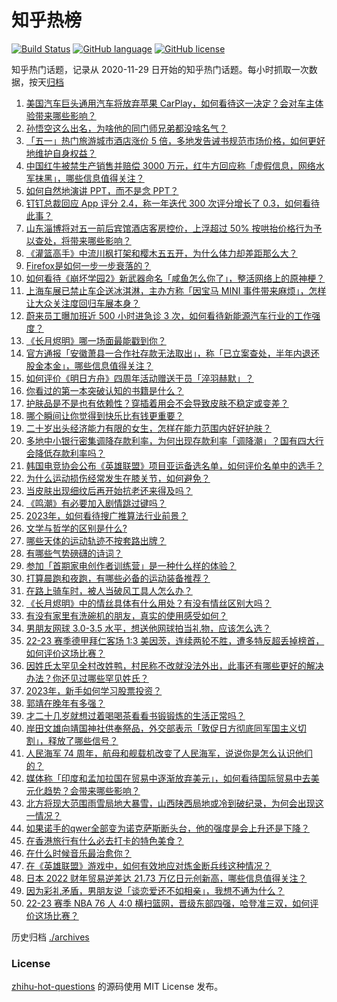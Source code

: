 # 知乎热榜
[![Build Status](https://github.com/ToWeLong/zhihu-hot-questions/workflows/CI/badge.svg)](https://github.com/ToWeLong/zhihu-hot-questions/actions)
[![GitHub language](https://img.shields.io/badge/language-golang-orange.svg)](https://golang.org/)
[![GitHub license](https://img.shields.io/github/license/ToWeLong/zhihu-hot-questions)](https://github.com/ToWeLong/zhihu-hot-questions/blob/main/LICENSE)

知乎热门话题，记录从 2020-11-29 日开始的知乎热门话题。每小时抓取一次数据，按天[归档](./archives)

<!-- BEGIN -->

1. [美国汽车巨头通用汽车将放弃苹果 CarPlay，如何看待这一决定？会对车主体验带来哪些影响？](https://www.zhihu.com/question/597225263)
1. [孙悟空这么出名，为啥他的同门师兄弟都没啥名气？](https://www.zhihu.com/question/596475169)
1. [「五一」热门旅游城市酒店涨价 5 倍，多地发告诫书规范市场价格，如何更好地维护自身权益？](https://www.zhihu.com/question/597228282)
1. [中国红牛被禁生产销售并赔偿 3000 万元，红牛方回应称「虚假信息，网络水军抹黑」，哪些信息值得关注？](https://www.zhihu.com/question/597238029)
1. [如何自然地演讲 PPT，而不是念 PPT？](https://www.zhihu.com/question/432657311)
1. [钉钉总裁回应 App 评分 2.4，称一年迭代 300 次评分增长了 0.3，如何看待此事？](https://www.zhihu.com/question/596723219)
1. [山东淄博将对五一前后宾馆酒店客房控价，上浮超过 50% 按哄抬价格行为予以查处，将带来哪些影响？](https://www.zhihu.com/question/597191224)
1. [《灌篮高手》中流川枫打架和樱木五五开，为什么体力却差距那么大？](https://www.zhihu.com/question/551122791)
1. [Firefox是如何一步一步衰落的？](https://www.zhihu.com/question/278125463)
1. [如何看待《崩坏学园2》新武器命名「咸鱼怎么你了」，整活网络上的原神梗？](https://www.zhihu.com/question/597011483)
1. [上海车展已禁止车企送冰淇淋，主办方称「因宝马 MINI 事件带来麻烦」，怎样让大众关注度回归车展本身？](https://www.zhihu.com/question/597124757)
1. [蔚来员工曝加班近 500 小时进急诊 3 次，如何看待新能源汽车行业的工作强度？](https://www.zhihu.com/question/597225309)
1. [《长月烬明》哪一场面最能戳到你？](https://www.zhihu.com/question/596596734)
1. [官方通报「安徽萧县一合作社存款无法取出」，称「已立案查处，半年内退还股金本金」，哪些信息值得关注？](https://www.zhihu.com/question/597267746)
1. [如何评价《明日方舟》四周年活动赠送干员「淬羽赫默」？](https://www.zhihu.com/question/597146353)
1. [你看过的第一本突破认知的书籍是什么？](https://www.zhihu.com/question/596282756)
1. [护肤品是不是也有依赖性？穿插着用会不会导致皮肤不稳定或变差？](https://www.zhihu.com/question/594814196)
1. [哪个瞬间让你觉得到快乐比有钱更重要？](https://www.zhihu.com/question/596992641)
1. [二十岁出头经济能力有限的女生，怎样在能力范围内好好护肤？](https://www.zhihu.com/question/593895361)
1. [多地中小银行密集调降存款利率，为何出现存款利率「调降潮」？国有四大行会降低存款利率吗？](https://www.zhihu.com/question/597096718)
1. [韩国电竞协会公布《英雄联盟》项目亚运备选名单，如何评价名单中的选手？](https://www.zhihu.com/question/596903245)
1. [为什么运动损伤经常发生在膝关节，如何避免？](https://www.zhihu.com/question/582906586)
1. [当皮肤出现细纹后再开始抗老还来得及吗？](https://www.zhihu.com/question/587449433)
1. [《鸣潮》有必要加入剧情跳过键吗？](https://www.zhihu.com/question/592322913)
1. [2023年，如何看待搜广推算法行业前景？](https://www.zhihu.com/question/594276199)
1. [文学与哲学的区别是什么?](https://www.zhihu.com/question/594021846)
1. [哪些天体的运动轨迹不按套路出牌？](https://www.zhihu.com/question/595585789)
1. [有哪些气势磅礴的诗词？](https://www.zhihu.com/question/587542413)
1. [参加「首期家电创作者训练营」是一种什么样的体验？](https://www.zhihu.com/question/597239501)
1. [打算晨跑和夜跑，有哪些必备的运动装备推荐？](https://www.zhihu.com/question/596822082)
1. [在路上骑车时，被人当破风工具人怎么办？](https://www.zhihu.com/question/596276145)
1. [《长月烬明》中的情丝具体有什么用处？有没有情丝区别大吗？](https://www.zhihu.com/question/596688361)
1. [有没有家里有洗碗机的朋友，真实的使用感受如何？](https://www.zhihu.com/question/581966689)
1. [男朋友网球 3.0-3.5 水平，想送他网球拍当礼物，应该怎么选？](https://www.zhihu.com/question/595993016)
1. [22-23 赛季德甲拜仁客场 1:3 美因茨，连续两轮不胜，遭多特反超丢掉榜首，如何评价这场比赛？](https://www.zhihu.com/question/597154792)
1. [因姓氏太罕见全村改姓鸭，村民称不改就没法外出，此事还有哪些更好的解决办法？你还见过哪些罕见姓氏？](https://www.zhihu.com/question/597087473)
1. [2023年，新手如何学习股票投资？](https://www.zhihu.com/question/597245811)
1. [郭靖在晚年有多强？](https://www.zhihu.com/question/63833021)
1. [才二十几岁就想过着喝喝茶看看书锻锻炼的生活正常吗？](https://www.zhihu.com/question/596676434)
1. [岸田文雄向靖国神社供奉祭品，外交部表示「敦促日方彻底同军国主义切割」，释放了哪些信号？](https://www.zhihu.com/question/596966647)
1. [人民海军 74 周年，航母和舰载机改变了人民海军，说说你是怎么认识他们的？](https://www.zhihu.com/question/596483162)
1. [媒体称「印度和孟加拉国在贸易中逐渐放弃美元」，如何看待国际贸易中去美元化趋势？会带来哪些影响？](https://www.zhihu.com/question/597238354)
1. [北方将现大范围雨雪局地大暴雪，山西陕西局地或冷到破纪录，为何会出现这一情况？](https://www.zhihu.com/question/597106236)
1. [如果诺手的qwer全部变为诺克萨斯断头台，他的强度是会上升还是下降？](https://www.zhihu.com/question/596921192)
1. [在香港旅行有什么必去打卡的特色美食？](https://www.zhihu.com/question/592683819)
1. [在什么时候音乐最治愈你？](https://www.zhihu.com/question/596349464)
1. [在《英雄联盟》游戏中，如何有效地应对炼金断兵线这种情况？](https://www.zhihu.com/question/596937968)
1. [日本 2022 财年贸易逆差达 21.73 万亿日元创新高，哪些信息值得关注？](https://www.zhihu.com/question/596718894)
1. [因为彩礼矛盾，男朋友说「谈恋爱还不如相亲」，我想不通为什么？](https://www.zhihu.com/question/596900445)
1. [22-23 赛季 NBA 76 人 4:0 横扫篮网，晋级东部四强，哈登准三双，如何评价这场比赛？](https://www.zhihu.com/question/597194126)

<!-- END -->

历史归档 [./archives](./archives)


### License
[zhihu-hot-questions](https://github.com/towelong/zhihu-hot-questions) 的源码使用 MIT License 发布。